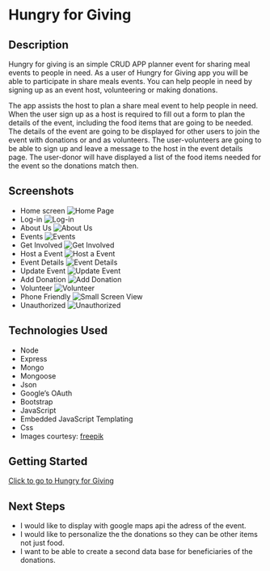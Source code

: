# Hungry for Giving
## Description
Hungry for giving is an simple CRUD APP planner event for sharing meal events to people in need. As a user of Hungry for Giving app you will be able to participate in share meals events. You can help people in need by signing up as an event host, volunteering or making donations. 

The app assists the host to plan a share meal event to help people in need. When the user sign up as a host is required to fill out a form to plan the details of the event, including the food items that are going to be needed.  The  details of the event are going to be displayed for other users to join the event with donations or and as volunteers. The user-volunteers are going to be able to sign up and leave a message to the host in the event details page. The user-donor will have displayed a list of the food items needed for the event so the donations match then.

## Screenshots
- Home screen 
![Home Page](public/images/screen-shots/home-page.png)
- Log-in 
![Log-in](public/images/screen-shots/log-in.png)
- About Us 
![About Us](public/images/screen-shots/about-us.png)
- Events 
![Events](public/images/screen-shots/events.png)
- Get Involved
![Get Involved](public/images/screen-shots/get-involved.png)
- Host a Event
![Host a Event](public/images/screen-shots/host-event.png)
- Event Details
![Event Details](public/images/screen-shots/details.png)
- Update Event
![Update Event](public/images/screen-shots/update.png)
- Add Donation
![Add Donation](public/images/screen-shots/add-donation.png)
- Volunteer
![Volunteer](public/images/screen-shots/volunteer.png)
- Phone Friendly
![Small Screen View](public/images/screen-shots/small-screen.png)
- Unauthorized
![Unauthorized](public/images/screen-shots/unauthorized.png)
## Technologies Used
- Node
- Express
- Mongo
- Mongoose
- Json
- Google’s OAuth 
- Bootstrap
- JavaScript
- Embedded JavaScript Templating
- Css
- Images courtesy: [freepik](https://www.freepik.com/")

## Getting Started
[Click to go to Hungry for Giving](https://hungryforgiving.fly.dev/)

## Next Steps
- I would like to display with google maps api the adress of the event.
- I would like to personalize the the donations so they can be other items not just food.
- I want to be able to create a second data base for beneficiaries of the donations. 
